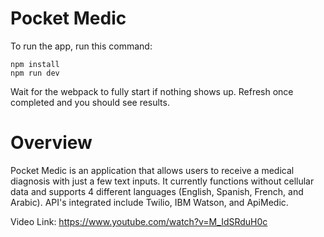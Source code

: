 # Pocket Medic

To run the app, run this command:  
```
npm install  
npm run dev  
```
Wait for the webpack to fully start if nothing shows up. Refresh once completed and you should see results. 

# Overview
Pocket Medic is an application that allows users to receive a medical diagnosis with just a few text inputs.
It currently functions without cellular data and supports 4 different languages (English, Spanish, French, and Arabic). 
API's integrated include Twilio, IBM Watson, and ApiMedic.

Video Link:
https://www.youtube.com/watch?v=M_IdSRduH0c

